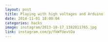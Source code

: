 ```yaml
---
layout: post
title: Playing with high voltages and Arduino
date: 2014-11-01 18:00:04
categories: hacks
image: instagram/2013-10-17_1382011765.jpg
link: instagram.com/p/fkWfUevtOa
---
```

